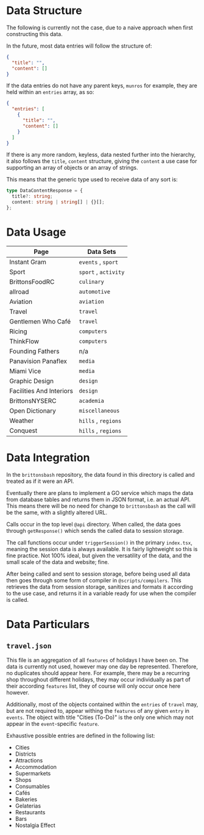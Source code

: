 # Data Structure

The following is currently not the case, due to a naive approach when first constructing this data.

In the future, most data entries will follow the structure of:

```json
{
  "title": "",
  "content": []
}
```

If the data entries do not have any parent keys, `munros` for example, they are held within an `entries` array, as so:

```json
{
  "entries": [
    {
      "title": "",
      "content": []
    }
  ]
}
```

If there is any more random, keyless, data nested further into the hierarchy, it also follows the `title`, `content` structure, giving the `content` a use case for supporting an array of objects or an array of strings.

This means that the generic type used to receive data of any sort is:

```ts
type DataContentResponse = {
  title?: string;
  content: string | string[] | {}[];
};
```

# Data Usage

| Page                     | Data Sets            |
| ------------------------ | -------------------- |
| Instant Gram             | `events` , `sport`   |
| Sport                    | `sport` , `activity` |
| BrittonsFoodRC           | `culinary`           |
| allroad                  | `automotive`         |
| Aviation                 | `aviation`           |
| Travel                   | `travel`             |
| Gentlemen Who Café       | `travel`             |
| Ricing                   | `computers`          |
| ThinkFlow                | `computers`          |
| Founding Fathers         | n/a                  |
| Panavision Panaflex      | `media`              |
| Miami Vice               | `media`              |
| Graphic Design           | `design`             |
| Facilities And Interiors | `design`             |
| BrittonsNYSERC           | `academia`           |
| Open Dictionary          | `miscellaneous`      |
| Weather                  | `hills` , `regions`  |
| Conquest                 | `hills` , `regions`  |

# Data Integration

In the `brittonsbash` repository, the data found in this directory is called and treated as if it were an API.

Eventually there are plans to implement a GO service which maps the data from database tables and returns them in JSON format, i.e. an actual API. This means there will be no need for change to `brittonsbash` as the call will be the same, with a slightly altered URL.

Calls occur in the top level `@api` directory. When called, the data goes through `getResponse()` which sends the called data to session storage.

The call functions occur under `triggerSession()` in the primary `index.tsx`, meaning the session data is always available. It is fairly lightweight so this is fine practice. Not 100% ideal, but given the versatility of the data, and the small scale of the data and website; fine.

After being called and sent to session storage, before being used all data then goes through some form of compiler in `@scripts/compilers`. This retrieves the data from session storage, sanitizes and formats it according to the use case, and returns it in a variable ready for use when the compiler is called.

# Data Particulars

## `travel.json`

This file is an aggregation of all `features` of holidays I have been on. The data is currently not used, however may one day be represented. Therefore, no duplicates should appear here. For example, there may be a recurring shop throughout different holidays, they may occur individually as part of their according `features` list, they of course will only occur once here however.

Additionally, most of the objects contained within the `entries` of `travel` may, but are not required to, appear withing the `features` of any given `entry` in `events`. The object with title "Cities (To-Do)" is the only one which may not appear in the `event`-specific `feature`.

Exhaustive possible entries are defined in the following list:

- Cities
- Districts
- Attractions
- Accommodation
- Supermarkets
- Shops
- Consumables
- Cafés
- Bakeries
- Gelaterias
- Restaurants
- Bars
- Nostalgia Effect
